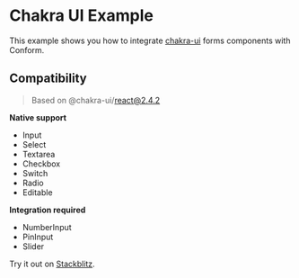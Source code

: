 # Chakra UI Example

This example shows you how to integrate [chakra-ui](https://chakra-ui.com/docs/components) forms components with Conform.

## Compatibility

> Based on @chakra-ui/react@2.4.2

**Native support**

- Input
- Select
- Textarea
- Checkbox
- Switch
- Radio
- Editable

**Integration required**

- NumberInput
- PinInput
- Slider

<!-- sandbox src="/examples/chakra-ui" -->

Try it out on [Stackblitz](https://stackblitz.com/github/edmundhung/conform/tree/main/examples/chakra-ui).

<!-- /sandbox -->
